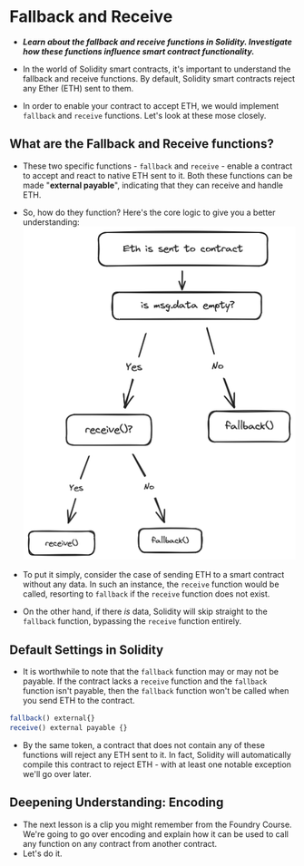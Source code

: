 # Fallback and Receive
- ***Learn about the fallback and receive functions in Solidity. Investigate how these functions influence smart contract functionality.***

- In the world of Solidity smart contracts, it's important to understand the fallback and receive functions. By default, Solidity smart contracts reject any Ether (ETH) sent to them.
- In order to enable your contract to accept ETH, we would implement `fallback` and `receive` functions. Let's look at these mose closely.

## What are the Fallback and Receive functions?
- These two specific functions - `fallback` and `receive` - enable a contract to accept and react to native ETH sent to it. Both these functions can be made "**external payable**", indicating that they can receive and handle ETH.
- So, how do they function? Here's the core logic to give you a better understanding:
![alt text](<Images/image copy 5.png>)

- To put it simply, consider the case of sending ETH to a smart contract without any data. In such an instance, the `receive` function would be called, resorting to `fallback` if the `receive` function does not exist.
- On the other hand, if there _is_ data, Solidity will skip straight to the `fallback` function, bypassing the `receive` function entirely.

## Default Settings in Solidity
- It is worthwhile to note that the `fallback` function may or may not be payable. If the contract lacks a `receive` function and the `fallback` function isn't payable, then the `fallback` function won't be called when you send ETH to the contract.

```js
fallback() external{}
receive() external payable {}
```

- By the same token, a contract that does not contain any of these functions will reject any ETH sent to it. In fact, Solidity will automatically compile this contract to reject ETH - with at least one notable exception we'll go over later.

## Deepening Understanding: Encoding
- The next lesson is a clip you might remember from the Foundry Course. We're going to go over encoding and explain how it can be used to call any function on any contract from another contract.
- Let's do it.
